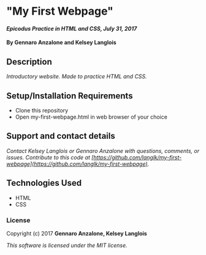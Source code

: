 # "My First Webpage"

#### _Epicodus Practice in HTML and CSS, July 31, 2017_

#### By Gennaro Anzalone and Kelsey Langlois

## Description

_Introductory website. Made to practice HTML and CSS._

## Setup/Installation Requirements

* Clone this repository
* Open my-first-webpage.html in web browser of your choice

## Support and contact details

_Contact Kelsey Langlois or Gennaro Anzalone with questions, comments, or issues. Contribute to this code at [https://github.com/langlk/my-first-webpage](https://github.com/langlk/my-first-webpage)._

## Technologies Used

* HTML
* CSS

### License

Copyright (c) 2017 **Gennaro Anzalone, Kelsey Langlois**

*This software is licensed under the MIT license.*
